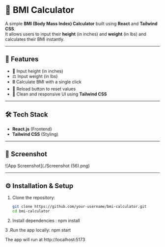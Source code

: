 # 🧮 BMI Calculator

A simple **BMI (Body Mass Index) Calculator** built using **React** and **Tailwind CSS**.  
It allows users to input their **height** (in inches) and **weight** (in lbs) and calculates their BMI instantly.

---

## 🚀 Features
- 📏 Input height (in inches)  
- ⚖️ Input weight (in lbs)  
- 🖩 Calculate BMI with a single click  
- 🔄 Reload button to reset values  
- 🎨 Clean and responsive UI using **Tailwind CSS**

---

## 🛠️ Tech Stack
- **React.js** (Frontend)  
- **Tailwind CSS** (Styling)  

---

## 📸 Screenshot
![App Screenshot](./Screenshot (56).png)

---

## ⚙️ Installation & Setup

1. Clone the repository:
   ```bash
   git clone https://github.com/your-username/bmi-calculator.git
   cd bmi-calculator


2. Install dependencies :
   npm install

3 .Run the app locally:
   npm start

 The app will run at http://localhost:5173
